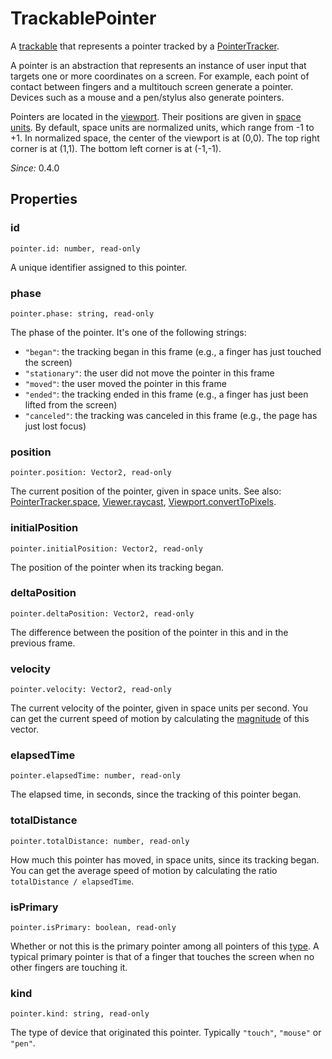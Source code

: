 # TrackablePointer

A [trackable](trackable.md) that represents a pointer tracked by a [PointerTracker](pointer-tracker.md).

A pointer is an abstraction that represents an instance of user input that targets one or more coordinates on a screen. For example, each point of contact between fingers and a multitouch screen generate a pointer. Devices such as a mouse and a pen/stylus also generate pointers.

Pointers are located in the [viewport](viewport.md). Their positions are given in [space units](pointer-tracker.md#space). By default, space units are normalized units, which range from -1 to +1. In normalized space, the center of the viewport is at (0,0). The top right corner is at (1,1). The bottom left corner is at (-1,-1).

*Since:* 0.4.0

## Properties

### id

`pointer.id: number, read-only`

A unique identifier assigned to this pointer.

### phase

`pointer.phase: string, read-only`

The phase of the pointer. It's one of the following strings:

* `"began"`: the tracking began in this frame (e.g., a finger has just touched the screen)
* `"stationary"`: the user did not move the pointer in this frame
* `"moved"`: the user moved the pointer in this frame
* `"ended"`: the tracking ended in this frame (e.g., a finger has just been lifted from the screen)
* `"canceled"`: the tracking was canceled in this frame (e.g., the page has just lost focus)

### position

`pointer.position: Vector2, read-only`

The current position of the pointer, given in space units. See also: [PointerTracker.space](pointer-tracker.md#space), [Viewer.raycast](viewer.md#raycast), [Viewport.convertToPixels](viewport.md#converttopixels).

### initialPosition

`pointer.initialPosition: Vector2, read-only`

The position of the pointer when its tracking began.

### deltaPosition

`pointer.deltaPosition: Vector2, read-only`

The difference between the position of the pointer in this and in the previous frame.

### velocity

`pointer.velocity: Vector2, read-only`

The current velocity of the pointer, given in space units per second. You can get the current speed of motion by calculating the [magnitude](vector2.md#length) of this vector.

### elapsedTime

`pointer.elapsedTime: number, read-only`

The elapsed time, in seconds, since the tracking of this pointer began.

### totalDistance

`pointer.totalDistance: number, read-only`

How much this pointer has moved, in space units, since its tracking began. You can get the average speed of motion by calculating the ratio `totalDistance / elapsedTime`.

### isPrimary

`pointer.isPrimary: boolean, read-only`

Whether or not this is the primary pointer among all pointers of this [type](#type). A typical primary pointer is that of a finger that touches the screen when no other fingers are touching it.

### kind

`pointer.kind: string, read-only`

The type of device that originated this pointer. Typically `"touch"`, `"mouse"` or `"pen"`.
